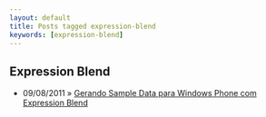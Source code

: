 ```yaml
---
layout: default
title: Posts tagged expression-blend
keywords: [expression-blend]
---
```

<h2 class="category">Expression Blend</h2>
<ul class="posts">
<li>
<p>
<span class="date">09/08/2011</span> &raquo; 
<a href="/blog/gerando-sample-data-para-windows-phone-com-expression-blend">Gerando Sample Data para Windows Phone com Expression Blend</a>
</p>
</li> 
</ul>
